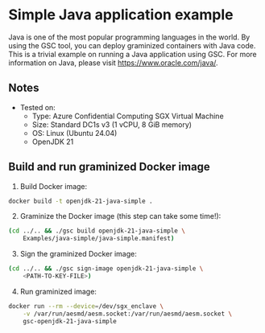 # Simple Java application example

Java is one of the most popular programming languages in the world. By using the GSC tool, you can
deploy graminized containers with Java code. This is a trivial example on running a Java application
using GSC. For more information on Java, please visit https://www.oracle.com/java/.

## Notes

* Tested on:
  - Type: Azure Confidential Computing SGX Virtual Machine
  - Size: Standard DC1s v3 (1 vCPU, 8 GiB memory)
  - OS: Linux (Ubuntu 24.04)
  - OpenJDK 21

## Build and run graminized Docker image

1. Build Docker image:

```bash
docker build -t openjdk-21-java-simple .
```

2. Graminize the Docker image (this step can take some time!):

```bash
(cd ../.. && ./gsc build openjdk-21-java-simple \
    Examples/java-simple/java-simple.manifest)
```

3. Sign the graminized Docker image:

```bash
(cd ../.. && ./gsc sign-image openjdk-21-java-simple \
    <PATH-TO-KEY-FILE>)
```

4. Run graminized image:

```bash
docker run --rm --device=/dev/sgx_enclave \
    -v /var/run/aesmd/aesm.socket:/var/run/aesmd/aesm.socket \
    gsc-openjdk-21-java-simple
```
